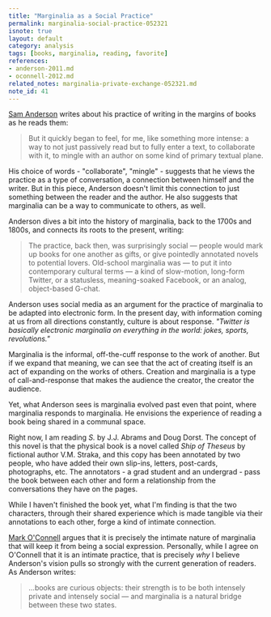 ```yaml
---
title: "Marginalia as a Social Practice"
permalink: marginalia-social-practice-052321
isnote: true
layout: default
category: analysis
tags: [books, marginalia, reading, favorite]
references:
- anderson-2011.md
- oconnell-2012.md
related_notes: marginalia-private-exchange-052321.md
note_id: 41
---
```


[Sam Anderson](anderson-2011) writes about his practice of writing in the margins of books as he reads them:

>But it quickly began to feel, for me, like something more intense: a way to not just passively read but to fully enter a text, to collaborate with it, to mingle with an author on some kind of primary textual plane.

His choice of words - "collaborate", "mingle" - suggests that he views the practice as a type of conversation, a connection between himself and the writer. But in this piece, Anderson doesn't limit this connection to just something between the reader and the author. He also suggests that marginalia can be a way to communicate to others, as well.

Anderson dives a bit into the history of marginalia, back to the 1700s and 1800s, and connects its roots to the present, writing:

>The practice, back then, was surprisingly social — people would mark up books for one another as gifts, or give pointedly annotated novels to potential lovers. Old-school marginalia was — to put it into contemporary cultural terms — a kind of slow-motion, long-form Twitter, or a statusless, meaning-soaked Facebook, or an analog, object-based G-chat.

Anderson uses social media as an argument for the practice of marginalia to be adapted into electronic form. In the present day, with information coming at us from all directions constantly, culture is about response. *"Twitter is basically electronic marginalia on everything in the world: jokes, sports, revolutions."*

Marginalia is the informal, off-the-cuff response to the work of another. But if we expand that meaning, we can see that the act of creating itself is an act of expanding on the works of others. Creation and marginalia is a type of call-and-response that makes the audience the creator, the creator the audience.

Yet, what Anderson sees is marginalia evolved past even that point, where marginalia responds to marginalia. He envisions the experience of reading a book being shared in a communal space.

Right now, I am reading *S.* by J.J. Abrams and Doug Dorst. The concept of this novel is that the physical book is a novel called *Ship of Theseus* by fictional author V.M. Straka, and this copy has been annotated by two people, who have added their own slip-ins, letters, post-cards, photographs, etc. The annotators - a grad student and an undergrad - pass the book between each other and form a relationship from the conversations they have on the pages.

While I haven't finished the book yet, what I'm finding is that the two characters, through their shared experience which is made tangible via their annotations to each other, forge a kind of intimate connection.

[Mark O'Connell](oconnell-2012) argues that it is precisely the intimate nature of marginalia that will keep it from being a social expression. Personally, while I agree on O'Connell that it is an intimate practice, that is precisely *why* I believe Anderson's vision pulls so strongly with the current generation of readers. As Anderson writes:

>...books are curious objects: their strength is to be both intensely private and intensely social — and marginalia is a natural bridge between these two states.
